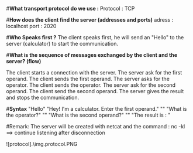 #**What transport protocol do we use :**
Protocol : TCP

#**How does the client find the server (addresses and ports)**
adress : localhost
port : 2020

#**Who Speaks first ?**
The client speaks first, he will send an "Hello" to the server (calculator) to start the communication.

#**What is the sequence of messages exchanged by the client and the server? (flow)**

The client starts a connection with the server. The server ask for the first operand.
The client sends the first operand. The server asks for the operator.
The client sends the operator. The server ask for the second operand.
The client send the second operand. The server gives the result and stops the communication.

#**Syntax**
"Hello"
"Hey! I'm a calculator. Enter the first operand."
"<number>"
"What is the operator?"
"<operator>"
"What is the second operand?"
"<number>"
"The result is : <result>"


#Remark:
The server will be created with netcat and the command :
nc -kl ==> continue listening  after disconnection 

![protocol].\img.protocol.PNG

